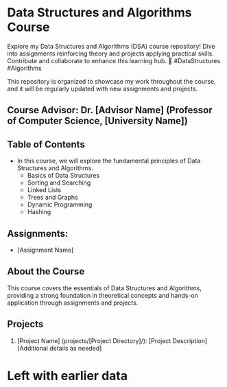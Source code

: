 # Data Structures and Algorithms Course

Explore my Data Structures and Algorithms (DSA) course repository! Dive into assignments reinforcing theory and projects applying practical skills. Contribute and collaborate to enhance this learning hub. 🚀 #DataStructures #Algorithms

This repository is organized to showcase my work throughout the course, and it will be regularly updated with new assignments and projects.

## Course Advisor: Dr. [Advisor Name] (Professor of Computer Science, [University Name])

## Table of Contents
- In this course, we will explore the fundamental principles of Data Structures and Algorithms.
  - Basics of Data Structures
  - Sorting and Searching
  - Linked Lists
  - Trees and Graphs
  - Dynamic Programming
  - Hashing

## Assignments:
- [Assignment Name]

## About the Course

This course covers the essentials of Data Structures and Algorithms, providing a strong foundation in theoretical concepts and hands-on application through assignments and projects.

## Projects

1. [Project Name] (projects/[Project Directory]/):
   [Project Description]
   [Additional details as needed]

# Left with earlier data
